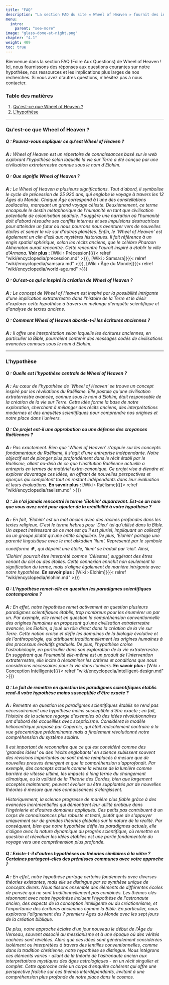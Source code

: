 ```yaml
---
title: "FAQ"
description: "La section FAQ du site « Wheel of Heaven » fournit des informations sur l'hypothèse selon laquelle la vie sur Terre a été créée par une civilisation extraterrestre connue sous le nom d'Elohim. Elle propose des interprétations des anciennes écritures, en particulier de la Bible, comme de potentiels messages de ces êtres avancés. Le contenu est inspiré par les révélations raëliennes et vise à fusionner les histoires anciennes avec l'enquête scientifique moderne. Cette section sert de ressource pour comprendre la narration du site et offre des matériaux supplémentaires pour une exploration plus approfondie."
menu:
  intro:
    parent: "see-more"
image: "glass-dome-at-night.png"
chapter: "4.1"
weight: 409
toc: true
---
```


Bienvenue dans la section FAQ (Foire Aux Questions) de Wheel of Heaven ! Ici, nous fournissons des réponses aux questions courantes sur notre hypothèse, nos ressources et les implications plus larges de nos recherches. Si vous avez d'autres questions, n'hésitez pas à nous contacter.

### Table des matières
1. [Qu\'est-ce que Wheel of Heaven ?](#quest-ce-que-wheel-of-heaven-)
2. [L\'hypothèse](#lhypothèse)
---

### Qu'est-ce que Wheel of Heaven ?

##### Q : Pouvez-vous expliquer ce qu'est Wheel of Heaven ?
_**A :** Wheel of Heaven est un répertoire de connaissances basé sur le web explorant l'hypothèse selon laquelle la vie sur Terre a été conçue par une civilisation extraterrestre connue sous le nom d'Elohim._

##### Q : Que signifie Wheel of Heaven ?
_**A :** Le Wheel of Heaven a plusieurs significations. Tout d'abord, il symbolise le cycle de précession de 25 920 ans, qui englobe le voyage à travers les 12 Âges du Monde. Chaque Âge correspond à l'une des constellations zodiacales, marquant un grand voyage céleste. Deuxièmement, ce terme encapsule le destin métaphorique de l'humanité en tant que civilisation potentielle de colonisation spatiale. Il suggère une narration où l'humanité doit d'abord résoudre ses conflits internes et ses impulsions destructrices pour atteindre un futur où nous pourrons nous aventurer vers de nouvelles étoiles et semer la vie sur d'autres planètes. Enfin, le 'Wheel of Heaven' est également un clin d'œil aux mystères historiques. Il fait référence à un engin spatial sphérique, selon les récits anciens, que le célèbre Pharaon Akhenaton aurait rencontré. Cette rencontre l'aurait inspiré à établir la ville d'Armana._ **Voir plus :**  [Wiki › Précession]({{< relref "wiki/encyclopedia/precession.md" >}}), [Wiki › Samsara]({{< relref "wiki/encyclopedia/samsara.md" >}}), [Wiki › Âge du Monde]({{< relref "wiki/encyclopedia/world-age.md" >}})

##### Q : Qu'est-ce qui a inspiré la création de Wheel of Heaven ?
_**A :** Le concept de Wheel of Heaven est inspiré par la possibilité intrigante d'une implication extraterrestre dans l'histoire de la Terre et le désir d'explorer cette hypothèse à travers un mélange d'enquête scientifique et d'analyse de textes anciens._

##### Q : Comment Wheel of Heaven aborde-t-il les écritures anciennes ?
_**A :** Il offre une interprétation selon laquelle les écritures anciennes, en particulier la Bible, pourraient contenir des messages codés de civilisations avancées connues sous le nom d'Elohim._

---

### L'hypothèse

##### Q : Quelle est l'hypothèse centrale de Wheel of Heaven ?
_**A :** Au cœur de l'hypothèse de 'Wheel of Heaven' se trouve un concept inspiré par les révélations du Raëlisme. Elle postule qu'une civilisation extraterrestre avancée, connue sous le nom d'Elohim, était responsable de la création de la vie sur Terre. Cette idée forme la base de notre exploration, cherchant à mélanger des récits anciens, des interprétations modernes et des enquêtes scientifiques pour comprendre nos origines et notre place dans l'univers._

##### Q : Ce projet est-il une approbation ou une défense des croyances Raëliennes ?

_**A :** Pas exactement. Bien que 'Wheel of Heaven' s'appuie sur les concepts fondamentaux du Raëlisme, il s'agit d'une entreprise indépendante. Notre objectif est de plonger plus profondément dans le récit établi par le Raëlisme, allant au-delà de ce que l'institution Raëlienne actuelle a entrepris en termes de matériel extra-canonique. Ce projet vise à étendre et explorer davantage ces idées, en offrant de nouvelles perspectives et aperçus qui complètent tout en restant indépendants dans leur évaluation et leurs évaluations._ **En savoir plus :** [Wiki › Raëlisme]({{< relref "wiki/encyclopedia/raelism.md" >}})

##### Q : Je n'ai jamais rencontré le terme 'Elohim' auparavant. Est-ce un nom que vous avez créé pour ajouter de la crédibilité à votre hypothèse ?
_**A :** En fait, 'Elohim' est un mot ancien avec des racines profondes dans les textes religieux. C'est le terme hébreu pour 'Dieu' tel qu'utilisé dans la Bible. Un aspect intéressant de ce mot est qu'il est pluriel, impliquant un collectif ou un groupe plutôt qu'une entité singulière. De plus, 'Elohim' partage une parenté linguistique avec le mot akkadien 'ilum'. Représenté par le symbole cunéiforme 𒀭, qui dépeint une étoile, 'ilum' se traduit par 'ciel'. Ainsi, 'Elohim' pourrait être interprété comme 'Célestes', suggérant des êtres venant du ciel ou des étoiles. Cette connexion enrichit non seulement la signification du terme, mais s'aligne également de manière intrigante avec notre hypothèse._ **En savoir plus :** [Wiki › Elohim]({{< relref "wiki/encyclopedia/elohim.md" >}})

##### Q : L'hypothèse remet-elle en question les paradigmes scientifiques contemporains ?
_**A :** En effet, notre hypothèse remet activement en question plusieurs paradigmes scientifiques établis, trop nombreux pour les énumérer un par un. Par exemple, elle remet en question la compréhension conventionnelle des origines humaines en proposant qu'une civilisation extraterrestre avancée, les Elohim, a joué un rôle direct dans la création de la vie sur Terre. Cette notion croise et défie les domaines de la biologie évolutive et de l'anthropologie, qui attribuent traditionnellement les origines humaines à des processus évolutifs graduels. De plus, l'hypothèse croise l'astrobiologie, en particulier dans son exploration de la vie extraterrestre. En suggérant que l'humanité elle-même est un produit de l'intervention extraterrestre, elle incite à réexaminer les critères et conditions que nous considérons nécessaires pour la vie dans l'univers._ **En savoir plus :** [Wiki › Conception Intelligente]({{< relref "wiki/encyclopedia/intelligent-design.md" >}})

##### Q : Le fait de remettre en question les paradigmes scientifiques établis rend-il votre hypothèse moins susceptible d'être exacte ?

_**A :** Remettre en question les paradigmes scientifiques établis ne rend pas nécessairement une hypothèse moins susceptible d'être exacte ; en fait, l'histoire de la science regorge d'exemples où des idées révolutionnaires ont d'abord été accueillies avec scepticisme. Considérez le modèle héliocentrique proposé par Copernic, qui était radicalement contraire à la vue géocentrique prédominante mais a finalement révolutionné notre compréhension du système solaire._

_Il est important de reconnaître que ce qui est considéré comme des 'grandes idées' ou des 'récits englobants' en science subissent souvent des révisions importantes ou sont même remplacés à mesure que de nouvelles preuves émergent et que la compréhension s'approfondit. Par exemple, des concepts actuels comme la vitesse de la lumière comme barrière de vitesse ultime, les impacts à long terme du changement climatique, ou la validité de la Théorie des Cordes, bien que largement acceptés maintenant, peuvent évoluer ou être supplantés par de nouvelles théories à mesure que nos connaissances s'élargissent._

_Historiquement, la science progresse de manière plus fiable grâce à des avancées incrémentielles qui démontrent leur utilité pratique dans l'ingénierie et d'autres domaines appliqués. Ces petits pas contribuent à un corps de connaissances plus robuste et testé, plutôt que de s'appuyer uniquement sur de grandes théories globales sur la nature de la réalité. Par conséquent, bien que notre hypothèse défie les paradigmes actuels, elle s'aligne avec la nature dynamique du progrès scientifique, où remettre en question et réévaluer les idées établies est une partie fondamentale du voyage vers une compréhension plus profonde._

##### Q : Existe-t-il d'autres hypothèses ou théories similaires à la vôtre ? Certaines partagent-elles des prémisses communes avec votre approche ?

_**A :** En effet, notre hypothèse partage certains fondements avec diverses théories existantes, mais elle se distingue par sa synthèse unique de concepts divers. Nous tissons ensemble des éléments de différentes écoles de pensée qui ne sont traditionnellement pas combinés. Les thèmes clés résonnant avec notre hypothèse incluent l'hypothèse de l'astronaute ancien, des aspects de la conception intelligente ou du créationnisme, et l'importance des écritures anciennes comme la Bible. En particulier, nous explorons l'alignement des 7 premiers Âges du Monde avec les sept jours de la création biblique._

_De plus, notre approche éclaire d'un jour nouveau le début de l'Âge du Verseau, souvent associé au messianisme et à une époque où des vérités cachées sont révélées. Alors que ces idées sont généralement considérées isolément ou interprétées à travers des lentilles conventionnelles, comme dans la tradition chrétienne, notre hypothèse se distingue. Nous intégrons ces éléments variés - allant de la théorie de l'astronaute ancien aux interprétations mystiques des âges astrologiques - en un récit singulier et complet. Cette approche crée un corps d'enquête cohérent qui offre une perspective fraîche sur ces thèmes interdépendants, invitant à une compréhension plus profonde de notre place dans le cosmos._
